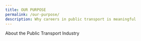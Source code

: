 ```yaml
---
title: OUR PURPOSE
permalink: /our-purpose/
description: Why careers in public transport is meaningful
---
```

About the Public Transport Industry